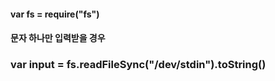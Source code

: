 #### var fs = require("fs")

#### 문자 하나만 입력받을 경우

### var input = fs.readFileSync("/dev/stdin").toString()
